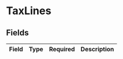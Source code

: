 # TaxLines


## Fields

| Field       | Type        | Required    | Description |
| ----------- | ----------- | ----------- | ----------- |